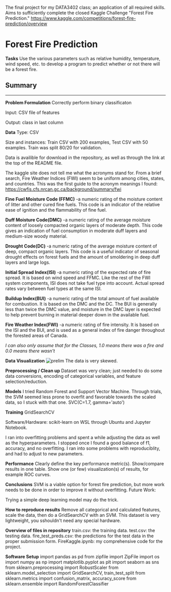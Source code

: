 The final project for my DATA3402 class; an application of all required skills. Aims to sufficiently complete the closed Kaggle Challenge "Forest Fire Prediction."
https://www.kaggle.com/competitions/forest-fire-prediction/overview
# Forest Fire Prediction
**Tasks**
Use the various parameters such as relative humidity, temperature, wind speed, etc. to develop a program to predict whether or not there will be a forest fire.

## Summary
***************************************************
**Problem Formulation**
Correctly perform binary classificaton

Input: CSV file of features

Output: class in last column


**Data**
Type: CSV

Size and instances: Train CSV with 200 examples, Test CSV with 50 examples. Train was split 80/20 for validation.

Data is availible for download in the repository, as well as through the link at the top of the README file.


The kaggle site does not tell me what the acronyms stand for. From a brief search, Fire Weather Indices (FWI) seem to be uniform among cities, states, and countries. This was the first guide to the acronym meanings I found:
https://cwfis.cfs.nrcan.gc.ca/background/summary/fwi

**Fine Fuel Moisture Code (FFMC)**
-a numeric rating of the moisture content of litter and other cured fine fuels. This code is an indicator of the relative ease of ignition and the flammability of fine fuel.

**Duff Moisture Code(DMC)**
-a numeric rating of the average moisture content of loosely compacted organic layers of moderate depth. This code gives an indication of fuel consumption in moderate duff layers and medium-size woody material.


**Drought Code(DC)**
-a numeric rating of the average moisture content of deep, compact organic layers. This code is a useful indicator of seasonal drought effects on forest fuels and the amount of smoldering in deep duff layers and large logs.


**Initial Spread Index(ISI)**
-a numeric rating of the expected rate of fire spread. It is based on wind speed and FFMC. Like the rest of the FWI system components, ISI does not take fuel type into account. Actual spread rates vary between fuel types at the same ISI.


**Buildup Index(BUI)**
-a numeric rating of the total amount of fuel available for combustion. It is based on the DMC and the DC. The BUI is generally less than twice the DMC value, and moisture in the DMC layer is expected to help prevent burning in material deeper down in the available fuel.


**Fire Weather Index(FWI)**
-a numeric rating of fire intensity. It is based on the ISI and the BUI, and is used as a general index of fire danger throughout the forested areas of Canada.



*I can also only assume that for the Classes, 1.0 means there was a fire and 0.0 means there wasn't*


**Data Visualization**
![prelim](https://github.com/tielyrr/3402_Kaggle/assets/143365566/633a534c-c4a6-4670-85d7-d31f299a3ee3)
The data is very skewed.


**Preprocessing / Clean up**
Dataset was very clean; just needed to do some data conversions, encoding of categorical variables, and feature selection/reduction.


**Models**
I tried Random Forest and Support Vector Machine. Through trials, the SVM seemed less prone to overfit and favorable towards the scaled data, so I stuck with that one.
SVC(C=1.7, gamma='auto')


**Training**
GridSearchCV

Software/Hardware: scikit-learn on WSL through Ubuntu and Jupyter Notebook.

I ran into overfitting problems and spent a while adjusting the data as well as the hyperparameters. I stopped once I found a good balance of f1, accuracy, and no overfitting.
I ran into some problems with reproduciblity, and had to adjust to new parameters.


**Performance**
Clearly define the key performance metric(s).
Show/compare results in one table.
Show one (or few) visualization(s) of results, for example ROC curves.


**Conclusions**
SVM is a viable option for forest fire prediction, but more work needs to be done in order to improve it without overfitting. 
Future Work:

Trying a simple deep learning model may do the trick.


**How to reproduce results**
Remove all categorical and calculated features, scale the data, then do a GridSearchCV with an SVM.
This dataset is very lightweight, you sshouldn't need any special hardware. 




**Overview of files in repository**
train.csv: the training data.
test.csv: the testing data.
fire_test_preds.csv: the predictions for the test data in the proper submission form.
FireKaggle.ipynb: my comprehensive code for the project.

**Software Setup**
import pandas as pd
from zipfile import ZipFile
import os
import numpy as np
import matplotlib.pyplot as plt
import seaborn as sns
from sklearn.preprocessing import RobustScaler
from sklearn.model_selection import GridSearchCV, train_test_split
from sklearn.metrics import confusion_matrix,  accuracy_score
from sklearn.ensemble import RandomForestClassifier
